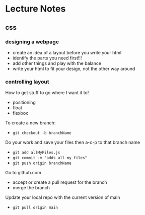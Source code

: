# Lecture Notes

## css

### designing a webpage
- create an idea of a layout before you write your html
- identify the parts you need first!!!
- add other things and play with the balance
- write your html to fit your design, not the other way around

### controlling layout
How to get stuff to go where I want it to!
- positioning
- float
- flexbox


To create a new branch:
- `git checkout -b branchName`

Do your work and save your files then a-c-p to that branch name
- `git add allMyFiles.js`
- `git commit -m "adds all my files"`
- `git push origin branchName`

Go to github.com
- accept or create a pull request for the branch
- merge the branch

Update your local repo with the current version of main
- `git pull origin main`

